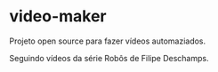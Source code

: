 # video-maker
Projeto open source para fazer vídeos automaziados.

Seguindo vídeos da série Robôs de Filipe Deschamps.
